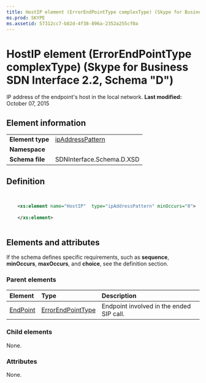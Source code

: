 ```yaml
---
title: HostIP element (ErrorEndPointType complexType) (Skype for Business SDN Interface 2.2, Schema "D")
ms.prod: SKYPE
ms.assetid: 57312cc7-b82d-4f38-896a-2352a255cf0a
---
```



# HostIP element (ErrorEndPointType complexType) (Skype for Business SDN Interface 2.2, Schema "D")
IP address of the endpoint's host in the local network. 
 **Last modified:** October 07, 2015
  
    
    


## Element information


|||
|:-----|:-----|
|**Element type**| [ipAddressPattern](ipaddresspattern-simpletype.md)|
|**Namespace**||
|**Schema file**|SDNInterface.Schema.D.XSD |
   

## Definition


```XML


    <xs:element name="HostIP"  type="ipAddressPattern" minOccurs="0">
    
    </xs:element>
  
```


## Elements and attributes

If the schema defines specific requirements, such as **sequence**, **minOccurs**, **maxOccurs**, and **choice**, see the definition section. 
  
    
    

### Parent elements



|**Element**|**Type**|**Description**|
|:-----|:-----|:-----|
| [EndPoint](endpoint-element-errortype-complextype-1.md)| [ErrorEndPointType](errorendpointtype-complextype.md)|Endpoint involved in the ended SIP call. |
   

### Child elements

None. 
  
    
    

### Attributes

None. 
  
    
    

